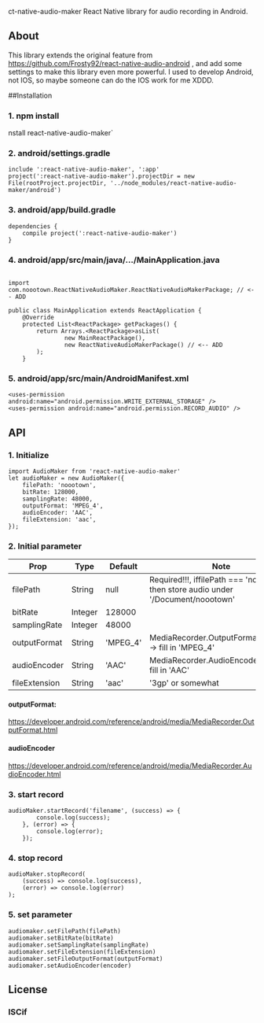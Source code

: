 ct-native-audio-maker
React Native library for audio recording in Android.

## About

This library extends the original feature from
https://github.com/Frosty92/react-native-audio-android , and add some settings to make this library even more powerful.
I used to develop Android, not IOS, so maybe someone can do the IOS work for me XDDD.

##Installation

### 1. npm install

nstall react-native-audio-maker`

### 2. android/settings.gradle
```
include ':react-native-audio-maker', ':app'
project(':react-native-audio-maker').projectDir = new File(rootProject.projectDir, '../node_modules/react-native-audio-maker/android')

```

### 3. android/app/build.gradle
```
dependencies {
    compile project(':react-native-audio-maker')
}

```

### 4. android/app/src/main/java/.../MainApplication.java

```

import com.noootown.ReactNativeAudioMaker.ReactNativeAudioMakerPackage; // <-- ADD

public class MainApplication extends ReactApplication {
    @Override
    protected List<ReactPackage> getPackages() {
        return Arrays.<ReactPackage>asList(
                new MainReactPackage(),
                new ReactNativeAudioMakerPackage() // <-- ADD
        );
    }
```

### 5. android/app/src/main/AndroidManifest.xml

```
<uses-permission android:name="android.permission.WRITE_EXTERNAL_STORAGE" />
<uses-permission android:name="android.permission.RECORD_AUDIO" />

```

## API
### 1. Initialize
```
import AudioMaker from 'react-native-audio-maker'
let audioMaker = new AudioMaker({
    filePath: 'noootown',
    bitRate: 128000,
    samplingRate: 48000,
    outputFormat: 'MPEG_4',
    audioEncoder: 'AAC',
    fileExtension: 'aac',
});
```

### 2. Initial parameter
| Prop | Type | Default | Note |
|---|---|---|---|
| filePath | String | null | Required!!!, iffilePath === 'noootown', then store audio under '/Document/noootown' |
| bitRate | Integer | 128000 |  |
| samplingRate | Integer | 48000 |  |
| outputFormat | String | 'MPEG_4' | MediaRecorder.OutputFormat.MPEG_4 -> fill in 'MPEG_4' |
| audioEncoder | String | 'AAC' | MediaRecorder.AudioEncoder.AAC -> fill in 'AAC' |
| fileExtension | String | 'aac' | '3gp' or somewhat  |

#### outputFormat:
https://developer.android.com/reference/android/media/MediaRecorder.OutputFormat.html

#### audioEncoder
https://developer.android.com/reference/android/media/MediaRecorder.AudioEncoder.html

### 3. start record
```
audioMaker.startRecord('filename', (success) => {
        console.log(success);
    }, (error) => {
        console.log(error);
    });
```

### 4. stop record
```
audioMaker.stopRecord(
    (success) => console.log(success),
    (error) => console.log(error)
);
```
### 5. set parameter
```
audiomaker.setFilePath(filePath)
audiomaker.setBitRate(bitRate)
audiomaker.setSamplingRate(samplingRate)
audiomaker.setFileExtension(fileExtension)
audiomaker.setFileOutputFormat(outputFormat)
audiomaker.setAudioEncoder(encoder)
```

## License
### ISCif
